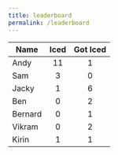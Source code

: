 ```yaml
---
title: leaderboard
permalink: /leaderboard
---
```


| Name          | Iced          | Got Iced   |
| ------------- |:-------------:|:----------:|
| Andy          | 11            | 1          |
| Sam           | 3             | 0          |
| Jacky         | 1             | 6          |
| Ben           | 0             | 2          |
| Bernard       | 0             | 1          |
| Vikram        | 0             | 2          |
| Kirin         | 1             | 1          |